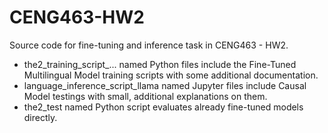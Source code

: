 # CENG463-HW2
Source code for fine-tuning and inference task in CENG463 - HW2.
- the2_training_script_... named Python files include the Fine-Tuned Multilingual Model training scripts with some additional documentation.
- language_inference_script_llama named Jupyter files include Causal Model testings with small, additional explanations on them.
- the2_test named Python script evaluates already fine-tuned models directly.
